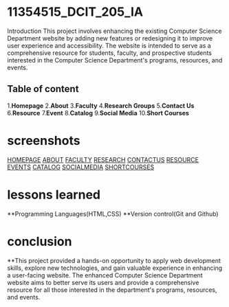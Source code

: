 # 11354515_DCIT_205_IA
Introduction
This project involves enhancing the existing Computer Science Department website by adding new features or redesigning it to improve user experience and accessibility. The website is intended to serve as a comprehensive resource for students, faculty, and prospective students interested in the Computer Science Department's programs, resources, and events.

## Table of content

1.**Homepage**
2.**About**
3.**Faculty**
4.**Research Groups**
5.**Contact Us**
6.**Resource**
7.**Event**
8.**Catalog**
9.**Social Media**
10.**Short Courses**


# screenshots
[HOMEPAGE](ss/home%20ss.png)
[ABOUT](ss/About%20ss.png)
[FACULTY](ss/Faculty%20ss.png)
[RESEARCH](ss/Research%20ss.png)
[CONTACTUS](ss/contactUs%20ss.png)
[RESOURCE](ss/Resources%20ss.png)
[EVENTS](ss/event%20ss.png)
[CATALOG](ss/Catalog%20ss.png)
[SOCIALMEDIA](ss/SocialMedia%20ss.png)
[SHORTCOURSES](ss/shortCourses%20ss.png)

# lessons learned
**Programming Languages(HTML,CSS)
**Version control(Git and Github)

# conclusion
**This project provided a hands-on opportunity to apply web development skills, explore new technologies, and gain valuable experience in enhancing a user-facing website. The enhanced Computer Science Department website aims to better serve its users and provide a comprehensive resource for all those interested in the department's programs, resources, and events.